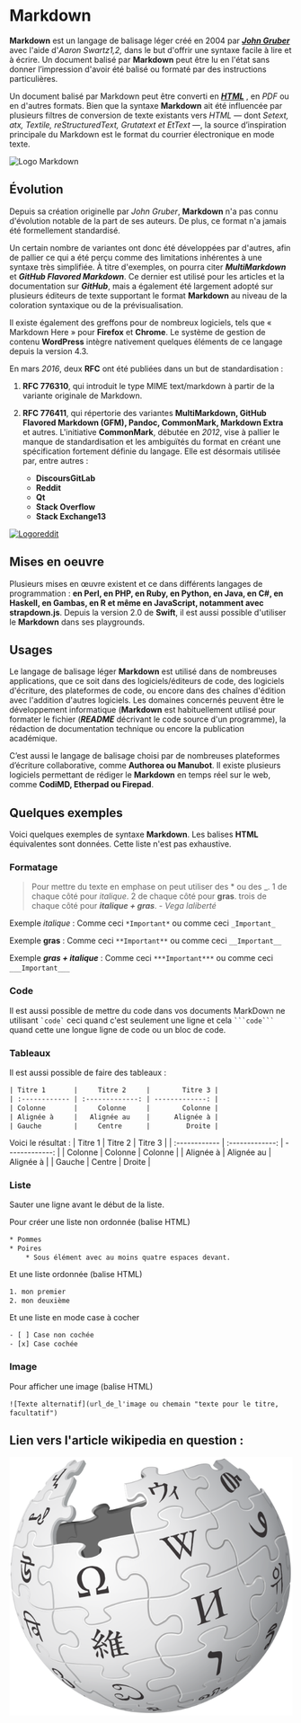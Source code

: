 [\\]: <> (Ce document est une reproduction\résumé d'une page Wikipedia) 
# Markdown 

**Markdown** est un langage de balisage léger créé en 2004 par [***John Gruber***](https://fr.wikipedia.org/wiki/John_Gruber) avec l'aide d'*Aaron Swartz1,2,* dans le but d'offrir une syntaxe facile à lire et à écrire. Un document balisé par **Markdown** peut être lu en l'état sans donner l’impression d'avoir été balisé ou formaté par des instructions particulières.

Un document balisé par Markdown peut être converti en
 [***HTML***](https://fr.wikipedia.org/wiki/Hypertext_Markup_Language#:~:text=Le%20HyperText%20Markup%20Language%2C%20g%C3%A9n%C3%A9ralement,pour%20repr%C3%A9senter%20les%20pages%20web.)
, en *PDF* ou en d'autres formats. Bien que la syntaxe **Markdown** ait été influencée par plusieurs filtres de conversion de texte existants vers *HTML* — dont *Setext, atx, Textile, reStructuredText, Grutatext et EtText* —, la source d’inspiration principale du Markdown est le format du courrier électronique en mode texte.

![Logo Markdown](https://www.svgrepo.com/show/354040/markdown.svg)

## Évolution 
Depuis sa création originelle par *John Gruber*, **Markdown** n'a pas connu d'évolution notable de la part de ses auteurs. De plus, ce format n'a jamais été formellement standardisé.

Un certain nombre de variantes ont donc été développées par d'autres, afin de pallier ce qui a été perçu comme des limitations inhérentes à une syntaxe très simplifiée. À titre d'exemples, on pourra citer ***MultiMarkdown*** et ***GitHub Flavored Markdown***. Ce dernier est utilisé pour les articles et la documentation sur ***GitHub***, mais a également été largement adopté sur plusieurs éditeurs de texte supportant le format **Markdown** au niveau de la coloration syntaxique ou de la prévisualisation.

Il existe également des greffons pour de nombreux logiciels, tels que « Markdown Here » pour **Firefox** et **Chrome**. Le système de gestion de contenu **WordPress** intègre nativement quelques éléments de ce langage depuis la version 4.3.

En mars *2016*, deux **RFC** ont été publiées dans un but de standardisation :

1. **RFC 776310**, qui introduit le type MIME text/markdown à partir de la variante originale de Markdown.

2. **RFC 776411**, qui répertorie des variantes **MultiMarkdown, GitHub
Flavored Markdown (GFM), Pandoc, CommonMark, Markdown Extra** et autres.
L'initiative **CommonMark**, débutée en *2012*, vise à pallier le manque de standardisation et les ambiguïtés du format en créant une spécification fortement définie du langage. Elle est désormais utilisée par, entre autres :
      * **DiscoursGitLab**
      * **Reddit**
      * **Qt**
      * **Stack Overflow**
      * **Stack Exchange13**

[![Logoreddit](https://pbs.twimg.com/card_img/1578366606559875072/VfnjWVO2?format=png&name=360x360)](https://www.reddit.com/)

## Mises en oeuvre
Plusieurs mises en œuvre existent et ce dans différents langages de programmation : **en Perl, en PHP, en Ruby, en Python, en Java, en C#, en Haskell, en Gambas, en R et même en JavaScript, notamment avec strapdown.js**. Depuis la version 2.0 de **Swift**, il est aussi possible d'utiliser le **Markdown** dans ses playgrounds.

## Usages 
Le langage de balisage léger **Markdown** est utilisé dans de nombreuses applications, que ce soit dans des logiciels/éditeurs de code, des logiciels d'écriture, des plateformes de code, ou encore dans des chaînes d'édition avec l'addition d'autres logiciels. Les domaines concernés peuvent être le développement informatique (**Markdown** est habituellement utilisé pour formater le fichier (***README*** décrivant le code source d'un programme), la rédaction de documentation technique ou encore la publication académique.

C’est aussi le langage de balisage choisi par de nombreuses plateformes d’écriture collaborative, comme **Authorea ou Manubot**. Il existe plusieurs logiciels permettant de rédiger le **Markdown** en temps réel sur le web, comme **CodiMD, Etherpad ou Firepad**.

## Quelques exemples 
Voici quelques exemples de syntaxe **Markdown**. Les balises **HTML** équivalentes sont données. Cette liste n'est pas exhaustive.
### **Formatage**
>Pour mettre du texte en emphase on peut utiliser des * ou des _. 1 de chaque côté pour *italique*. 2 de chaque côté pour **gras**. trois de chaque côté pour ***italique + gras***.  - *Vega laliberté*

Exemple _italique_ :
Comme ceci `*Important*` ou comme ceci `_Important_` 

Exemple __gras__ :
Comme ceci `**Important**` ou comme ceci `__Important__`

Exemple ___gras + italique___ :
Comme ceci `***Important***` ou comme ceci `___Important___`

### **Code**
Il est aussi possible de mettre du code dans vos documents MarkDown ne utilisant `` `code` `` ceci quand c'est seulement une ligne et cela `` ```code``` `` quand cette une longue ligne de code ou un bloc de code.

### **Tableaux**
Il est aussi possible de faire des tableaux :
```
| Titre 1       |     Titre 2     |        Titre 3 |
| :------------ | :-------------: | -------------: |
| Colonne       |     Colonne     |        Colonne |
| Alignée à     |   Alignée au    |      Alignée à |
| Gauche        |     Centre      |         Droite | 
```
Voici le résultat :
| Titre 1       |     Titre 2     |        Titre 3 |
| :------------ | :-------------: | -------------: |
| Colonne       |     Colonne     |        Colonne |
| Alignée à     |   Alignée au    |      Alignée à |
| Gauche        |     Centre      |         Droite |

### **Liste**
Sauter une ligne avant le début de la liste.

Pour créer une liste non ordonnée (balise HTML)
```
* Pommes
* Poires
    * Sous élément avec au moins quatre espaces devant.
```
Et une liste ordonnée (balise HTML)
```
1. mon premier
2. mon deuxième
```
Et une liste en mode case à cocher
```
- [ ] Case non cochée
- [x] Case cochée
```
### **Image**
Pour afficher une image (balise HTML)
```
![Texte alternatif](url_de_l'image ou chemain "texte pour le titre, facultatif")
```
## Lien vers l'article wikipedia en question : 
[![wikipedia logo](./Wikipedia-logo-v2.svg.png)](https://fr.wikipedia.org/wiki/Markdown)